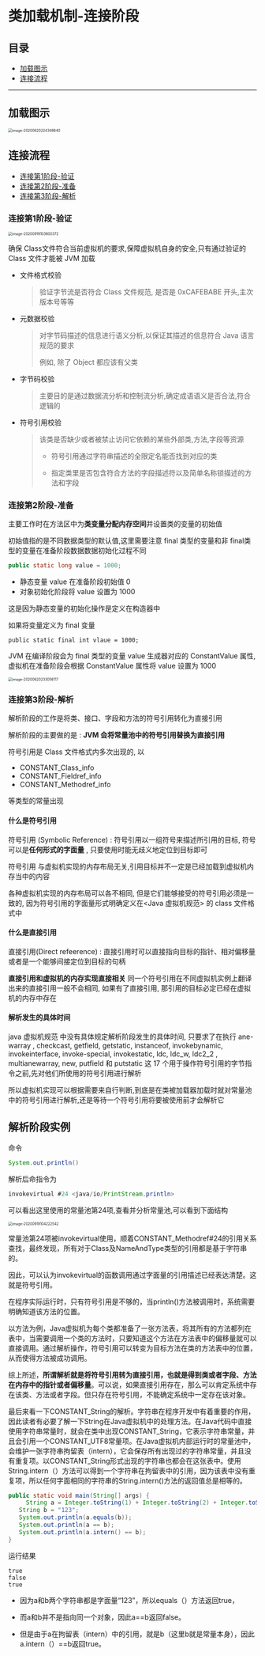 # 类加载机制-连接阶段

## 目录

- [加载图示](#加载图示)
- [连接流程](#连接流程)

----

## 加载图示

<img src="../../assets/image-20200620224348640.png" alt="image-20200620224348640" style="zoom:50%;" />

## 连接流程

- [连接第1阶段-验证](#连接第1阶段-验证)
- [连接第2阶段-准备](#连接第2阶段-准备)
- [连接第3阶段-解析](#连接第3阶段-解析)

### 连接第1阶段-验证

<img src="../../assets/image-20200919103600372.png" alt="image-20200919103600372" style="zoom:50%;" />



确保 Class文件符合当前虚拟机的要求,保障虚拟机自身的安全,只有通过验证的 Class 文件才能被 JVM 加载

- 文件格式校验 

  > 验证字节流是否符合 Class 文件规范, 是否是 0xCAFEBABE 开头,主次版本号等等

- 元数据校验

  > 对字节码描述的信息进行语义分析,以保证其描述的信息符合 Java 语言规范的要求
  >
  > 例如, 除了 Object 都应该有父类

- 字节码校验

  > 主要目的是通过数据流分析和控制流分析,确定成语语义是否合法,符合逻辑的

- 符号引用校验

  > 该类是否缺少或者被禁止访问它依赖的某些外部类,方法,字段等资源
  >
  > - 符号引用通过字符串描述的全限定名能否找到对应的类
  >
  > - 指定类里是否包含符合方法的字段描述符以及简单名称锁描述的方法和字段

### 连接第2阶段-准备

主要工作时在方法区中为**类变量分配内存空间**并设置类的变量的初始值

初始值指的是不同数据类型的默认值,这里需要注意 final 类型的变量和非 final类型的变量在准备阶段数据数据初始化过程不同

```java
public static long value = 1000;
```

- 静态变量 value 在准备阶段初始值 0 
- 对象初始化阶段将 value 设置为 1000

这是因为静态变量的初始化操作是定义在构造器中

如果将变量定义为 final 变量

```
public static final int vlaue = 1000;
```

JVM 在编译阶段会为 final 类型的变量 value 生成器对应的 ConstantValue 属性,虚拟机在准备阶段会根据 ConstantValue 属性将 value 设置为 1000

<img src="../../assets/image-20200620233056117.png" alt="image-20200620233056117" style="zoom:50%;" />

### 连接第3阶段-解析

解析阶段的工作是将类、接口、字段和方法的符号引用转化为直接引用

解析阶段的主要做的是 : **JVM 会将常量池中的符号引用替换为直接引用**

符号引用是 Class 文件格式内多次出现的, 以 

- CONSTANT_Class_info
- CONSTANT_Fieldref_info 
- CONSTANT_Methodref_info 

等类型的常量出现

#### 什么是符号引用

符号引用 (Symbolic Reference) :  符号引用以一组符号来描述所引用的目标, 符号可以是**任何形式的字面量** , 只要使用时能无歧义地定位到目标即可

符号引用 与虚拟机实现的内存布局无关,引用目标并不一定是已经加载到虚拟机内存当中的内容

各种虚拟机实现的内存布局可以各不相同, 但是它们能够接受的符号引用必须是一致的, 因为符号引用的字面量形式明确定义在<Java 虚拟机规范> 的 class 文件格式中

#### 什么是直接引用

直接引用(Direct refeerence) : 直接引用时可以直接指向目标的指针、相对偏移量或者是一个能够间接定位到目标的句柄 

**直接引用和虚拟机的内存实现直接相关** 同一个符号引用在不同虚拟机实例上翻译出来的直接引用一般不会相同, 如果有了直接引用, 那引用的目标必定已经在虚拟机的内存中存在

#### 解析发生的具体时间

java 虚拟机规范 中没有具体规定解析阶段发生的具体时间, 只要求了在执行 ane-warray , checkcast, getfield, getstatic, instanceof, invokebynamic, invokeinterface, invoke-special, invokestatic, ldc, ldc_w, ldc2_2 , multianewarray, new, putfield 和 putstatic  这 17 个用于操作符号引用的字节指令之前,先对他们所使用的符号引用进行解析

所以虚拟机实现可以根据需要来自行判断,到底是在类被加载器加载时就对常量池中的符号引用进行解析,还是等待一个符号引用将要被使用前才会解析它

## 解析阶段实例

命令

```java
System.out.println()
```

解析后命指令为

```java
invokevirtual #24 <java/io/PrintStream.println>
```

可以看出这里使用的常量池第24项,查看并分析常量池,可以看到下面结构

<img src="../../assets/image-20200919104222542.png" alt="image-20200919104222542" style="zoom:50%;" />



常量池第24项被invokevirtual使用，顺着CONSTANT_Methodref#24的引用关系查找，最终发现，所有对于Class及NameAndType类型的引用都是基于字符串的。

因此，可以认为invokevirtual的函数调用通过字面量的引用描述已经表达清楚。这就是符号引用。

在程序实际运行时，只有符号引用是不够的，当println()方法被调用时，系统需要明确知道该方法的位置。

以方法为例，Java虚拟机为每个类都准备了一张方法表，将其所有的方法都列在表中，当需要调用一个类的方法时，只要知道这个方法在方法表中的偏移量就可以直接调用。通过解析操作，符号引用可以转变为目标方法在类的方法表中的位置，从而使得方法被成功调用。

综上所述，**所谓解析就是将符号引用转为直接引用，也就是得到类或者字段、方法在内存中的指针或者偏移量**。可以说，如果直接引用存在，那么可以肯定系统中存在该类、方法或者字段。但只存在符号引用，不能确定系统中一定存在该对象。

最后来看一下CONSTANT_String的解析。字符串在程序开发中有着重要的作用，因此读者有必要了解一下String在Java虚拟机中的处理方法。在Java代码中直接使用字符串常量时，就会在类中出现CONSTANT_String，它表示字符串常量，并且会引用一个CONSTANT_UTF8常量项。在Java虚拟机内部运行时的常量池中，会维护一张字符串拘留表（intern），它会保存所有出现过的字符串常量，并且没有重复项。以CONSTANT_String形式出现的字符串也都会在这张表中。使用String.intern（）方法可以得到一个字符串在拘留表中的引用，因为该表中没有重复项，所以任何字面相同的字符串的String.intern()方法的返回值总是相等的。

```java
public static void main(String[] args) {
	 String a = Integer.toString(1) + Integer.toString(2) + Integer.toString(3);
   String b = "123";
   System.out.println(a.equals(b));
   System.out.println(a == b);
   System.out.println(a.intern() == b);
}
```

运行结果

```
true
false
true
```

- 因为a和b两个字符串都是字面量“123”，所以equals（）方法返回true，

- 而a和b并不是指向同一个对象，因此a==b返回false。
- 但是由于a在拘留表（intern）中的引用，就是b（这里b就是常量本身），因此a.intern（）==b返回true。